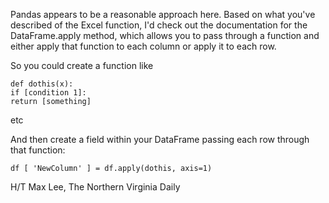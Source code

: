 Pandas appears to be a reasonable approach here. Based on what you've described of the Excel function, I'd check out the documentation for the DataFrame.apply method, which allows you to pass through a function and either apply that function to each column or apply it to each row.

So you could create a function like

```
def dothis(x):
if [condition 1]:
return [something]
```

etc

And then create a field within your DataFrame passing each row through that function:

```
df [ 'NewColumn' ] = df.apply(dothis, axis=1)
```


H/T Max Lee, The Northern Virginia Daily
